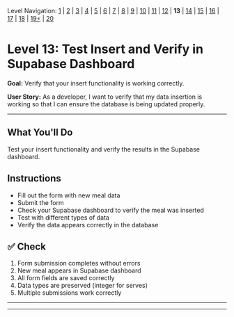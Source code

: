 Level Navigation: [1](./db-mini-project-lv-1.md) | [2](./db-mini-project-lv-2.md) | [3](./db-mini-project-lv-3.md) | [4](./db-mini-project-lv-4.md) | [5](./db-mini-project-lv-5.md) | [6](./db-mini-project-lv-6.md) | [7](./db-mini-project-lv-7.md) | [8](./db-mini-project-lv-8.md) | [9](./db-mini-project-lv-9.md) | [10](./db-mini-project-lv-10.md) | [11](./db-mini-project-lv-11.md) | [12](./db-mini-project-lv-12.md) | **13** | [14](./db-mini-project-lv-14.md) | [15](./db-mini-project-lv-15.md) | [16](./db-mini-project-lv-16.md) | [17](./db-mini-project-lv-17.md) | [18](./db-mini-project-lv-18.md) | [19⚡](./db-mini-project-lv-19.md) | [20](./db-mini-project-lv-20.md)

# Level 13: Test Insert and Verify in Supabase Dashboard

**Goal:** Verify that your insert functionality is working correctly.

**User Story:** As a developer, I want to verify that my data insertion is working so that I can ensure the database is being updated properly.

---

## What You'll Do

Test your insert functionality and verify the results in the Supabase dashboard.

## Instructions

- Fill out the form with new meal data
- Submit the form
- Check your Supabase dashboard to verify the meal was inserted
- Test with different types of data
- Verify the data appears correctly in the database

## ✅ Check

1. Form submission completes without errors
2. New meal appears in Supabase dashboard
3. All form fields are saved correctly
4. Data types are preserved (integer for serves)
5. Multiple submissions work correctly

---

---